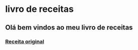 # livro de receitas

## Olá bem vindos ao meu livro de receitas 
### [Receita original](https://www.tudogostoso.com.br/receita/29124-bolo-simples.html)
